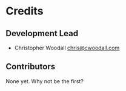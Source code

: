 # Credits

## Development Lead

* Christopher Woodall <chris@cwoodall.com>

## Contributors

None yet. Why not be the first?
